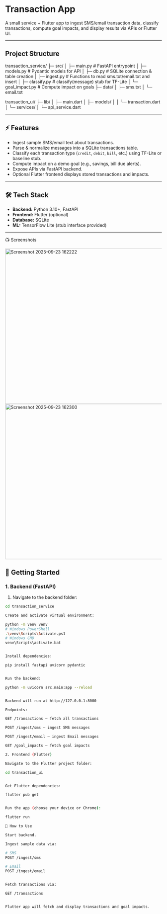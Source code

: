 # Transaction App

A small service + Flutter app to ingest SMS/email transaction data, classify transactions, compute goal impacts, and display results via APIs or Flutter UI.

---

## Project Structure
transaction_service/
├─ src/
│ ├─ main.py # FastAPI entrypoint
│ ├─ models.py # Pydantic models for API
│ ├─ db.py # SQLite connection & table creation
│ ├─ ingest.py # Functions to read sms.txt/email.txt and insert
│ ├─ classify.py # classify(message) stub for TF-Lite
│ └─ goal_impact.py # Compute impact on goals
├─ data/
│ ├─ sms.txt
│ └─ email.txt

transaction_ui/
├─ lib/
│ ├─ main.dart
│ ├─ models/
│ │ └─ transaction.dart
│ └─ services/
│ └─ api_service.dart

---

## ⚡ Features

- Ingest sample SMS/email text about transactions.
- Parse & normalize messages into a SQLite transactions table.
- Classify each transaction type (`credit`, `debit`, `bill`, etc.) using TF-Lite or baseline stub.
- Compute impact on a demo goal (e.g., savings, bill due alerts).
- Expose APIs via FastAPI backend.
- Optional Flutter frontend displays stored transactions and impacts.

---

## 🛠️ Tech Stack

- **Backend:** Python 3.10+, FastAPI
- **Frontend:** Flutter (optional)
- **Database:** SQLite
- **ML:** TensorFlow Lite (stub interface provided)
---
📺 Screenshots

<img width="700" height="500" alt="Screenshot 2025-09-23 162222" src="https://github.com/user-attachments/assets/d297b85f-5453-4fc9-b504-a38f051c2a0a" />

<img width="700" height="500" alt="Screenshot 2025-09-23 162300" src="https://github.com/user-attachments/assets/f44bac1f-158e-4ca8-a05a-0ef04b61cb34" />


## 🚀 Getting Started

### 1. Backend (FastAPI)

1. Navigate to the backend folder:

```bash
cd transaction_service

Create and activate virtual environment:

python -m venv venv
# Windows PowerShell
.\venv\Scripts\Activate.ps1
# Windows CMD
venv\Scripts\activate.bat


Install dependencies:

pip install fastapi uvicorn pydantic


Run the backend:

python -m uvicorn src.main:app --reload


Backend will run at http://127.0.0.1:8000

Endpoints:

GET /transactions – fetch all transactions

POST /ingest/sms – ingest SMS messages

POST /ingest/email – ingest Email messages

GET /goal_impacts – fetch goal impacts

2. Frontend (Flutter)

Navigate to the Flutter project folder:

cd transaction_ui


Get Flutter dependencies:

flutter pub get


Run the app (choose your device or Chrome):

flutter run

🔧 How to Use

Start backend.

Ingest sample data via:

# SMS
POST /ingest/sms

# Email
POST /ingest/email


Fetch transactions via:

GET /transactions


Flutter app will fetch and display transactions and goal impacts.



